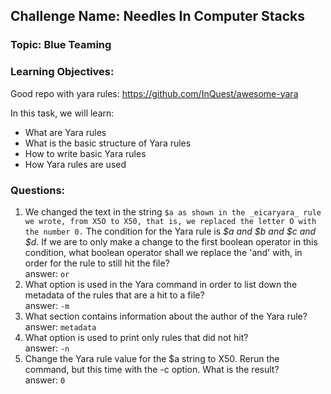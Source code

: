 ## Challenge Name: Needles In Computer Stacks
### Topic: Blue Teaming
### Learning Objectives:
Good repo with yara rules: https://github.com/InQuest/awesome-yara

In this task, we will learn:

-   What are Yara rules
-   What is the basic structure of Yara rules
-   How to write basic Yara rules
-   How Yara rules are used

### Questions:
1. We changed the text in the string ``$a as shown in the _eicaryara_ rule we wrote, from X5O to X50, that is, we replaced the letter O with the number 0.`` The condition for the Yara rule is _$a and $b and $c and $d_. If we are to only make a change to the first boolean operator in this condition, what boolean operator shall we replace the 'and' with, in order for the rule to still hit the file?  
answer: `or`   
2. What option is used in the Yara command in order to list down the metadata of the rules that are a hit to a file?  
answer: `-m`   
3. What section contains information about the author of the Yara rule?  
answer: `metadata`   
4. What option is used to print only rules that did not hit?  
answer: `-n`   
5. Change the Yara rule value for the $a string to X50. Rerun the command, but this time with the -c option. What is the result?   
answer: `0`   